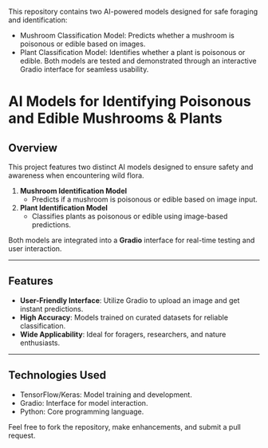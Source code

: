 This repository contains two AI-powered models designed for safe foraging and identification:

- Mushroom Classification Model: Predicts whether a mushroom is poisonous or edible based on images.
- Plant Classification Model: Identifies whether a plant is poisonous or edible.
Both models are tested and demonstrated through an interactive Gradio interface for seamless usability.


# AI Models for Identifying Poisonous and Edible Mushrooms & Plants

## Overview
This project features two distinct AI models designed to ensure safety and awareness when encountering wild flora.  

1. **Mushroom Identification Model**  
   - Predicts if a mushroom is poisonous or edible based on image input.  
2. **Plant Identification Model**  
   - Classifies plants as poisonous or edible using image-based predictions.  

Both models are integrated into a **Gradio** interface for real-time testing and user interaction.

---

## Features
- **User-Friendly Interface**: Utilize Gradio to upload an image and get instant predictions.  
- **High Accuracy**: Models trained on curated datasets for reliable classification.  
- **Wide Applicability**: Ideal for foragers, researchers, and nature enthusiasts.  

---



## Technologies Used
- TensorFlow/Keras: Model training and development.
- Gradio: Interface for model interaction.
- Python: Core programming language.


Feel free to fork the repository, make enhancements, and submit a pull request.



